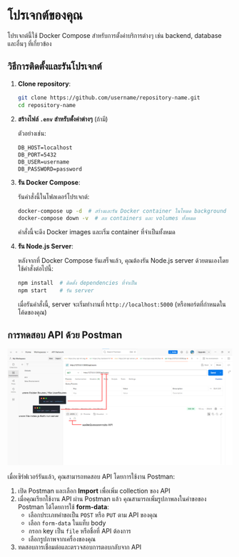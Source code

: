 # โปรเจกต์ของคุณ

โปรเจกต์นี้ใช้ Docker Compose สำหรับการตั้งค่าบริการต่างๆ เช่น backend, database และอื่นๆ ที่เกี่ยวข้อง

## วิธีการติดตั้งและรันโปรเจกต์

1. **Clone repository**:

    ```bash
    git clone https://github.com/username/repository-name.git
    cd repository-name
    ```

2. **สร้างไฟล์ `.env` สำหรับตั้งค่าต่างๆ** (ถ้ามี)

    ตัวอย่างเช่น:
    ```
    DB_HOST=localhost
    DB_PORT=5432
    DB_USER=username
    DB_PASSWORD=password
    ```

3. **รัน Docker Compose**:

    รันคำสั่งนี้ในโฟลเดอร์โปรเจกต์:

    ```bash
    docker-compose up -d  # สร้างและรัน Docker container ในโหมด background
    docker-compose down -v  # ลบ containers และ volumes ทั้งหมด
    ```

    คำสั่งนี้จะดึง Docker images และเริ่ม container ที่จำเป็นทั้งหมด

4. **รัน Node.js Server**:

    หลังจากที่ Docker Compose รันเสร็จแล้ว, คุณต้องรัน Node.js server ด้วยตนเองโดยใช้คำสั่งต่อไปนี้:

    ```bash
    npm install  # ติดตั้ง dependencies ที่จำเป็น
    npm start    # รัน server
    ```

    เมื่อรันคำสั่งนี้, server จะเริ่มทำงานที่ `http://localhost:5000` (หรือพอร์ตที่กำหนดในโค้ดของคุณ)

## การทดสอบ API ด้วย Postman

![Example Image](pic/postman.png)

เมื่อเซิร์ฟเวอร์รันแล้ว, คุณสามารถทดสอบ API โดยการใช้งาน Postman:
1. เปิด Postman และเลือก **Import** เพื่อเพิ่ม collection ของ API
2. เมื่อคุณเรียกใช้งาน API ผ่าน Postman แล้ว คุณสามารถเพิ่มรูปภาพลงในคำขอของ Postman ได้โดยการใช้ **form-data**:
   - เลือกประเภทคำขอเป็น `POST` หรือ `PUT` ตาม API ของคุณ
   - เลือก `form-data` ในแท็บ body
   - กรอก key เป็น `file` หรือชื่อที่ API ต้องการ
   - เลือกรูปภาพจากเครื่องของคุณ
3. ทดสอบการเชื่อมต่อและตรวจสอบการตอบกลับจาก API
